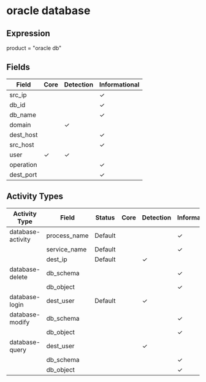 oracle database
===============

Expression
----------

product = "oracle db"

Fields
------

| Field     | Core     | Detection | Informational |
| --------- | -------- | --------- | ------------- |
| src_ip    |          |           | &#10003;      |
| db_id     |          |           | &#10003;      |
| db_name   |          |           | &#10003;      |
| domain    |          | &#10003;  |               |
| dest_host |          |           | &#10003;      |
| src_host  |          |           | &#10003;      |
| user      | &#10003; | &#10003;  |               |
| operation |          |           | &#10003;      |
| dest_port |          |           | &#10003;      |

Activity Types
--------------

| Activity Type     | Field        | Status  | Core | Detection | Informational |
| ----------------- | ------------ | ------- | ---- | --------- | ------------- |
| database-activity | process_name | Default |      |           | &#10003;      |
|                   | service_name | Default |      |           | &#10003;      |
|                   | dest_ip      | Default |      | &#10003;  |               |
| database-delete   | db_schema    |         |      |           | &#10003;      |
|                   | db_object    |         |      |           | &#10003;      |
| database-login    | dest_user    | Default |      | &#10003;  |               |
| database-modify   | db_schema    |         |      |           | &#10003;      |
|                   | db_object    |         |      |           | &#10003;      |
| database-query    | dest_user    |         |      | &#10003;  |               |
|                   | db_schema    |         |      |           | &#10003;      |
|                   | db_object    |         |      |           | &#10003;      |

